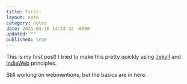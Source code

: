 ```yaml
---
title: First!
layout: note
category: notes
date: 2021-04-16 14:24:32 -0500
updated: ""
published: true
---
```


This is my first post! I tried to make this pretty quickly using [Jekyll](https://jekyllrb.com/) and [IndieWeb](https://indieweb.org/) principles.

Still working on webmentions, but the basics are in here.